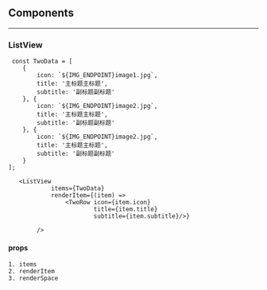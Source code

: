 ## Components
----
###  ListView


```
 const TwoData = [
    {
        icon: `${IMG_ENDPOINT}image1.jpg`,
        title: '主标题主标题',
        subtitle: '副标题副标题'
    }, {
        icon: `${IMG_ENDPOINT}image2.jpg`,
        title: '主标题主标题',
        subtitle: '副标题副标题'
    }, {
        icon: `${IMG_ENDPOINT}image2.jpg`,
        title: '主标题主标题',
        subtitle: '副标题副标题'
    }
];

```

```
   <ListView
            items={TwoData}
            renderItem={(item) =>
                <TwoRow icon={item.icon}
                        title={item.title}
                        subtitle={item.subtitle}/>}

        />

```

#### props
    1. items
    2. renderItem
    3. renderSpace